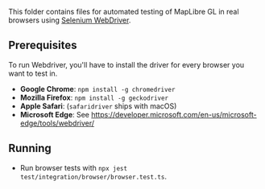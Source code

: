 This folder contains files for automated testing of MapLibre GL in real browsers using [Selenium WebDriver](https://www.npmjs.com/package/selenium-webdriver).

## Prerequisites

To run Webdriver, you'll have to install the driver for every browser you want to test in.

- **Google Chrome**: `npm install -g chromedriver`
- **Mozilla Firefox**: `npm install -g geckodriver`
- **Apple Safari**: (`safaridriver` ships with macOS)
- **Microsoft Edge**: See https://developer.microsoft.com/en-us/microsoft-edge/tools/webdriver/

## Running

- Run browser tests with `npx jest test/integration/browser/browser.test.ts`.
